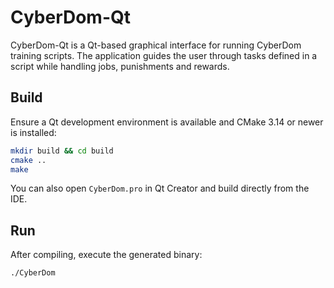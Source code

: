 # CyberDom-Qt

CyberDom-Qt is a Qt-based graphical interface for running CyberDom training scripts. The application guides the user through tasks defined in a script while handling jobs, punishments and rewards.

## Build

Ensure a Qt development environment is available and CMake 3.14 or newer is installed:

```bash
mkdir build && cd build
cmake ..
make
```

You can also open `CyberDom.pro` in Qt Creator and build directly from the IDE.

## Run

After compiling, execute the generated binary:

```bash
./CyberDom
```
